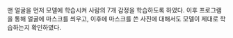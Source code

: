 맨 얼굴을 먼저 모델에 학습시켜 사람의 7개 감정을 학습하도록 하였다.
이후 프로그램을 통해 얼굴에 마스크를 씌우고, 이후에 마스크를 쓴 사진에 대해서도 모델이 제대로 학습하는지 확인하였다.
